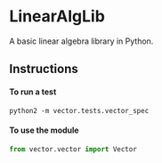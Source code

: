 # LinearAlgLib
A basic linear algebra library in Python.

## Instructions

#### To run a test
```python2 -m vector.tests.vector_spec```


#### To use the module 
```python
from vector.vector import Vector
```